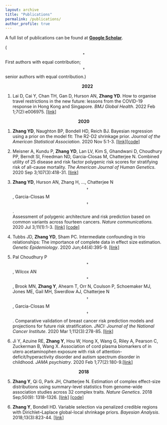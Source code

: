 ```yaml
---
layout: archive
title: "Publications"
permalink: /publications/
author_profile: true
---
```



A full list of publications can be found at 
[**Google Scholar**](https://scholar.google.com/citations?user=BQJDI9YAAAAJ&hl=en).

($$^*$$First authors with equal contribution;     $$^\dagger$$senior authors with equal contribution.)


<!---
**<center>Preprints</center>**
**<center>Publications</center>** 
-->



**<center>&nbsp;&nbsp;&nbsp;&nbsp;&nbsp;&nbsp;
2022</center>**

1. Lai D, Cai Y, Chan TH, Gan D, Hurson AN, __Zhang YD__. How to organise travel restrictions in the new future: lessons from the COVID-19 response in Hong Kong and Singapore. _BMJ Global Health_. 2022 Feb 1;7(2):e006975. [[link]](https://gh.bmj.com/content/7/2/e006975.abstract)
<!---
-->
**<center>2020</center>**

1. __Zhang YD__, Naughton BP, Bondell HD, Reich BJ. Bayesian regression using a prior on the model fit: The R2-D2 shrinkage prior. _Journal of the American Statistical Association_. 2020 Nov 5:1-3. [[link]](https://doi.org/10.1080/01621459.2020.1825449)[[code]](https://github.com/yandorazhang/R2D2)

1. Meisner A, Kundu P, __Zhang YD__, Lan LV, Kim S, Ghandwani D, Choudhury PP, Berndt SI, Freedman ND, Garcia-Closas M, Chatterjee N. Combined utility of 25 disease and risk factor polygenic risk scores for stratifying risk of all-cause mortality. _The American Journal of Human Genetics_. 2020 Sep 3;107(3):418-31. [[link]](https://www.sciencedirect.com/science/article/abs/pii/S0002929720302329)


1.  __Zhang  YD__,   Hurson AN, Zhang H, ...,  Chatterjee N$$^\dagger$$,  Garcia-Closas M$$^\dagger$$.   
Assessment of polygenic architecture and risk prediction based on common variants across fourteen cancers. _Nature communications._ 2020 Jul 3;11(1):1-3. [[link]](https://www.nature.com/articles/s41467-020-16483-3)
[[code]](https://github.com/yandorazhang/CancerEffectSize)

2. Tubbs JD, **Zhang YD**, Sham PC. Intermediate confounding in trio relationships: The importance of complete data in effect size estimation. _Genetic Epidemiology_. 2020 Jun;44(4):395-9. [[link]](https://onlinelibrary.wiley.com/doi/abs/10.1002/gepi.22294)


4. Pal Choudhury P$$^*$$, Wilcox AN$$^*$$, Brook MN, **Zhang Y**, Ahearn T, Orr N, Coulson P, Schoemaker MJ, Jones ME, Gail MH, Swerdlow AJ,  Chatterjee N$$^\dagger$$,  Garcia-Closas M$$^\dagger$$. Comparative validation of breast cancer risk prediction models and projections for future risk stratification. _JNCI: Journal of the National Cancer Institute_. 2020 Mar 1;112(3):278-85. [[link]](https://academic.oup.com/jnci/advance-article/doi/10.1093/jnci/djz113/5511406?searchresult=1)  



3. Ji Y, Azuine RE, **Zhang Y**, Hou W, Hong X, Wang G, Riley A, Pearson C, Zuckerman B, Wang X. Association of cord plasma biomarkers of in utero acetaminophen exposure with risk of attention-deficit/hyperactivity disorder and autism spectrum disorder in childhood. _JAMA psychiatry_. 2020 Feb 1;77(2):180-9.[[link]](https://jamanetwork.com/journals/jamapsychiatry/fullarticle/2753512?guestAccessKey=e3ed6a0c-3d29-49fe-98ae-fb012a6de8ce&utm_source=jps&utm_medium=email&utm_campaign=author_alert-jamanetwork&utm_content=author-author_engagement&utm_term=1m)
<!---
-->
**<center>2018</center>**


5. **Zhang Y**,  Qi G, Park JH, Chatterjee N. Estimation of complex effect-size distributions using summary-level statistics from genome-wide association studies across 32 complex traits. _Nature Genetics_. 2018 Sep;50(9): 1318-1326.   [[link]](https://www.nature.com/articles/s41588-018-0193-x?_ga=2.159118714.1393237673.1538611200-2049736318.1538611200)  [[code]](https://github.com/yandorazhang/GENESIS)


6. **Zhang Y**, Bondell HD. Variable selection via penalized credible regions with Dirichlet–Laplace global-local shrinkage priors. _Bayesian Analysis_. 2018;13(3):823-44.  [[link]](https://projecteuclid.org/euclid.ba/1508551721) 







